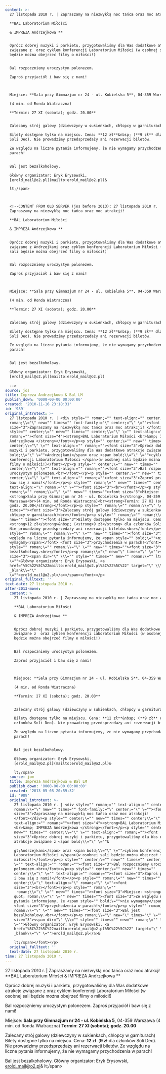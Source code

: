 ```yaml
---
content: >-
  27 listopada 2010 r. | Zapraszamy na niezwykłą noc tańca oraz moc atrakcji! 

  **BAL Laboratorium Miłości 

  & IMPREZA Andrzejkowa **


  Oprócz dobrej muzyki i parkietu, przygotowaliśmy dla Was dodatkowe atrakcje
  związane z  oraz cyklem konferencji Laboratorium Miłości (w osobnej sali
  będzie można obejrzeć filmy o miłości!)


  Bal rozpoczniemy uroczystym polonezem.

  Zaproś przyjaciół i baw się z nami!



  Miejsce: **Sala przy Gimnazjum nr 24 - ul. Kobielska 5**, 04-359 Warszawa

  (4 min. od Ronda Wiatraczna)

  **Termin: 27 XI (sobota); godz. 20.00**


  Zalecany strój galowy (dziewczyny w sukienkach, chłopcy w garniturach)

  Bilety dostępne tylko na miejscu. Cena: **12 zł**&nbsp; (**9 zł** dla członków
  Soli Deo). Nie prowadzimy przedsprzedaży ani rezerwacji biletów.

  Ze względu na liczne pytania informujemy, że nie wymagamy przychodzenia w
  parach!


  Bal jest bezalkoholowy.

  Główny organizator: Eryk Erysowski,
  [erold_mail@o2.pl](mailto:erold_mail@o2.pl)&

  lt;/span>



  <!--CONTENT FROM OLD SERVER (jos before 2013): 27 listopada 2010 r. |
  Zapraszamy na niezwykłą noc tańca oraz moc atrakcji! 

  **BAL Laboratorium Miłości 

  & IMPREZA Andrzejkowa **


  Oprócz dobrej muzyki i parkietu, przygotowaliśmy dla Was dodatkowe atrakcje
  związane z Andrzejkami oraz cyklem konferencji Laboratorium Miłości (w osobnej
  sali będzie można obejrzeć filmy o miłości!)


  Bal rozpoczniemy uroczystym polonezem.

  Zaproś przyjaciół i baw się z nami!



  Miejsce: **Sala przy Gimnazjum nr 24 - ul. Kobielska 5**, 04-359 Warszawa

  (4 min. od Ronda Wiatraczna)

  **Termin: 27 XI (sobota); godz. 20.00**


  Zalecany strój galowy (dziewczyny w sukienkach, chłopcy w garniturach)

  Bilety dostępne tylko na miejscu. Cena: **12 zł**&nbsp; (**9 zł** dla członków
  Soli Deo). Nie prowadzimy przedsprzedaży ani rezerwacji biletów.

  Ze względu na liczne pytania informujemy, że nie wymagamy przychodzenia w
  parach!


  Bal jest bezalkoholowy.

  Główny organizator: Eryk Erysowski,
  [erold_mail@o2.pl](mailto:erold_mail@o2.pl)
                                                                                   
  -->
source: jos
title: Impreza Andrzejkowa & Bal LM
publish_down: '0000-00-00 00:00:00'
created: '2010-11-16 23:18:31'
id: '989'
original_introtext: >-
  27 listopada 2010 r. | <div style="" roman;="" text-align:="" center;\=""
  roman;\\="\" new="" times="" font-family:="\" center;="\" \=""><font
  size="3">Zapraszamy na niezwykłą noc tańca oraz moc atrakcji! </font></div><p
  style="" center;\="" new="" times="" center;\\="\" \="" text-align:=""
  roman;=""><font size="4"><strong>BAL Laboratorium Miłości <br>&amp; IMPREZA
  Andrzejkowa </strong></font></p><p style="" center;\="" new="" times=""
  center;\\="\" \="" text-align:="" roman;=""><font size="3">Oprócz dobrej
  muzyki i parkietu, przygotowaliśmy dla Was dodatkowe atrakcje związane z <span
  bold;\\="\" \="">Andrzejkami</span> oraz <span bold;\\="\" \="">cyklem
  konferencji Laboratorium Miłości </span>(w osobnej sali będzie można obejrzeć
  filmy o miłości!)</font></p><p style="" center;\="" new="" times=""
  center;\\="\" \="" text-align:="" roman;=""><font size="3">Bal rozpoczniemy
  uroczystym polonezem.<br></font></p><p style="" center;\="" new="" times=""
  center;\\="\" \="" text-align:="" roman;=""><font size="3">Zaproś przyjaciół i
  baw się z nami!</font></p><p style="" roman;\="" new="" times="" center;\\="\"
  text-align:="\" roman;="\" \=""><font size="3"><br></font></p><p style=""
  roman;\="" roman;\\="\" \="" new="" times=""><font size="3">Miejsce:
  <strong>Sala przy Gimnazjum nr 24 - ul. Kobielska 5</strong>, 04-359
  Warszawa<br>(4 min. od Ronda Wiatraczna)<br><strong>Termin: 27 XI (sobota);
  godz. 20.00</strong></font></p><p style="" roman;\="" roman;\\="\" \="" new=""
  times=""><font size="3">Zalecany strój galowy (dziewczyny w sukienkach,
  chłopcy w garniturach)<br></font></p><p style="" roman;\="" roman;\\="\" \=""
  new="" times=""><font size="3">Bilety dostępne tylko na miejscu. Cena:
  <strong>12 zł</strong>&nbsp; (<strong>9 zł</strong> dla członków Soli Deo).
  Nie prowadzimy przedsprzedaży ani rezerwacji biletów.<br></font></p><p
  style="" roman;\="" roman;\\="\" \="" new="" times=""><font size="3">Ze
  względu na liczne pytania informujemy, że <span style="" bold;\="">nie
  wymagamy</span></font> <font size="3">przychodzenia w parach!</font></p><p
  style="" roman;\="" roman;\\="\" \="" new="" times=""><font size="3">Bal jest
  bezalkoholowy.<br></font></p><p roman;\\="\" new="\" times="\" \=""><font
  size="3"><span dir="\" \\\="" style="" times="" new="" roman;\="" ltr\\="\"
  \="">Główny organizator: Eryk Erysowski, <a
  href="%5C%22%5C%22mailto:erold_mail@o2.pl%5C%22%5C%22" target="\" \\\=""
  _blank\\="\"
  \="">erold_mail@o2.pl</a></span></font></p>                                                                                 
original_fulltext: ''
text-date: 27 listopada 2010 r.
after-2013-move:
  content: >
    27 listopada 2010 r. | Zapraszamy na niezwykłą noc tańca oraz moc atrakcji! 

    **BAL Laboratorium Miłości 

    & IMPREZA Andrzejkowa **


    Oprócz dobrej muzyki i parkietu, przygotowaliśmy dla Was dodatkowe atrakcje
    związane z  oraz cyklem konferencji Laboratorium Miłości (w osobnej sali
    będzie można obejrzeć filmy o miłości!)


    Bal rozpoczniemy uroczystym polonezem.

    Zaproś przyjaciół i baw się z nami!



    Miejsce: **Sala przy Gimnazjum nr 24 - ul. Kobielska 5**, 04-359 Warszawa

    (4 min. od Ronda Wiatraczna)

    **Termin: 27 XI (sobota); godz. 20.00**


    Zalecany strój galowy (dziewczyny w sukienkach, chłopcy w garniturach)

    Bilety dostępne tylko na miejscu. Cena: **12 zł**&nbsp; (**9 zł** dla
    członków Soli Deo). Nie prowadzimy przedsprzedaży ani rezerwacji biletów.

    Ze względu na liczne pytania informujemy, że nie wymagamy przychodzenia w
    parach!


    Bal jest bezalkoholowy.

    Główny organizator: Eryk Erysowski,
    [erold_mail@o2.pl](mailto:erold_mail@o2.pl)&

    lt;/span>
  source: jom
  title: Impreza Andrzejkowa & Bal LM
  publish_down: '0000-00-00 00:00:00'
  created: '2013-05-08 20:59:32'
  id: '989'
  original_introtext: >-
    27 listopada 2010 r. | <div style="" roman;="" text-align:="" center;\=""
    roman;\\="\" new="" times="" font-family:="\" center;="\" \=""><font
    size="3">Zapraszamy na niezwykłą noc tańca oraz moc atrakcji!
    </font></div><p style="" center;\="" new="" times="" center;\\="\" \=""
    text-align:="" roman;=""><font size="4"><strong>BAL Laboratorium Miłości
    <br>&amp; IMPREZA Andrzejkowa </strong></font></p><p style="" center;\=""
    new="" times="" center;\\="\" \="" text-align:="" roman;=""><font
    size="3">Oprócz dobrej muzyki i parkietu, przygotowaliśmy dla Was dodatkowe
    atrakcje związane z <span bold;\\="\" \=""&

    gt;Andrzejkami</span> oraz <span bold;\\="\" \="">cyklem konferencji
    Laboratorium Miłości </span>(w osobnej sali będzie można obejrzeć filmy o
    miłości!)</font></p><p style="" center;\="" new="" times="" center;\\="\"
    \="" text-align:="" roman;=""><font size="3">Bal rozpoczniemy uroczystym
    polonezem.<br></font></p><p style="" center;\="" new="" times=""
    center;\\="\" \="" text-align:="" roman;=""><font size="3">Zaproś przyjaciół
    i baw się z nami!</font></p><p style="" roman;\="" new="" times=""
    center;\\="\" text-align:="\" roman;="\" \=""><font
    size="3"><br></font></p><p style="" roman;\=""
     roman;\\="\" \="" new="" times=""><font size="3">Miejsce: <strong>Sala przy Gimnazjum nr 24 - ul. Kobielska 5</strong>, 04-359 Warszawa<br>(4 min. od Ronda Wiatraczna)<br><strong>Termin: 27 XI (sobota); godz. 20.00</strong></font></p><p style="" roman;\="" roman;\\="\" \="" new="" times=""><font size="3">Zalecany strój galowy (dziewczyny w sukienkach, chłopcy w garniturach)<br></font></p><p style="" roman;\="" roman;\\="\" \="" new="" times=""><font size="3">Bilety dostępne tylko na miejscu. Cena: <strong>12 zł</strong>&nbsp; (<strong>9 zł</strong> dla członków Soli Deo). Nie prowadzimy przedsprzedaży ani rezerwacji biletów.<br></font></p><p style="" roman;\="&
    quot; roman;\\="\" \="" new="" times=""><font size="3">Ze względu na liczne
    pytania informujemy, że <span style="" bold;\="">nie wymagamy</span></font>
    <font size="3">przychodzenia w parach!</font></p><p style="" roman;\=""
    roman;\\="\" \="" new="" times=""><font size="3">Bal jest
    bezalkoholowy.<br></font></p><p roman;\\="\" new="\" times="\" \=""><font
    size="3"><span dir="\" \\\="" style="" times="" new="" roman;\="" ltr\\="\"
    \="">Główny organizator: Eryk Erysowski, <a
    href="%5C%22%5C%22mailto:erold_mail@o2.pl%5C%22%5C%22" target="\" \\\=""
    _blank\\="\" \="">erold_mail@o2.pl</a>&

    lt;/span></font></p>
  original_fulltext: ''
  text-date: 27 listopada 2010 r.
time: 27 listopada 2010 r.
---
```

27 listopada 2010 r. | Zapraszamy na niezwykłą noc tańca oraz moc atrakcji! 
**BAL Laboratorium Miłości 
& IMPREZA Andrzejkowa **

Oprócz dobrej muzyki i parkietu, przygotowaliśmy dla Was dodatkowe atrakcje związane z  oraz cyklem konferencji Laboratorium Miłości (w osobnej sali będzie można obejrzeć filmy o miłości!)

Bal rozpoczniemy uroczystym polonezem.
Zaproś przyjaciół i baw się z nami!


Miejsce: **Sala przy Gimnazjum nr 24 - ul. Kobielska 5**, 04-359 Warszawa
(4 min. od Ronda Wiatraczna)
**Termin: 27 XI (sobota); godz. 20.00**

Zalecany strój galowy (dziewczyny w sukienkach, chłopcy w garniturach)
Bilety dostępne tylko na miejscu. Cena: **12 zł**&nbsp; (**9 zł** dla członków Soli Deo). Nie prowadzimy przedsprzedaży ani rezerwacji biletów.
Ze względu na liczne pytania informujemy, że nie wymagamy przychodzenia w parach!

Bal jest bezalkoholowy.
Główny organizator: Eryk Erysowski, [erold_mail@o2.pl](mailto:erold_mail@o2.pl)&
lt;/span>


<!--CONTENT FROM OLD SERVER (jos before 2013): 27 listopada 2010 r. | Zapraszamy na niezwykłą noc tańca oraz moc atrakcji! 
**BAL Laboratorium Miłości 
& IMPREZA Andrzejkowa **

Oprócz dobrej muzyki i parkietu, przygotowaliśmy dla Was dodatkowe atrakcje związane z Andrzejkami oraz cyklem konferencji Laboratorium Miłości (w osobnej sali będzie można obejrzeć filmy o miłości!)

Bal rozpoczniemy uroczystym polonezem.
Zaproś przyjaciół i baw się z nami!


Miejsce: **Sala przy Gimnazjum nr 24 - ul. Kobielska 5**, 04-359 Warszawa
(4 min. od Ronda Wiatraczna)
**Termin: 27 XI (sobota); godz. 20.00**

Zalecany strój galowy (dziewczyny w sukienkach, chłopcy w garniturach)
Bilety dostępne tylko na miejscu. Cena: **12 zł**&nbsp; (**9 zł** dla członków Soli Deo). Nie prowadzimy przedsprzedaży ani rezerwacji biletów.
Ze względu na liczne pytania informujemy, że nie wymagamy przychodzenia w parach!

Bal jest bezalkoholowy.
Główny organizator: Eryk Erysowski, [erold_mail@o2.pl](mailto:erold_mail@o2.pl)
                                                                                 
-->

<!--{{json:{"created_date":"2010-11-16 23:18:31","publish_down":"0000-00-00 00:00:00","id":"989"}}}-->